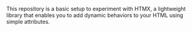 This repository is a basic setup to experiment with HTMX, a lightweight library that enables you to add dynamic behaviors to your HTML using simple attributes.